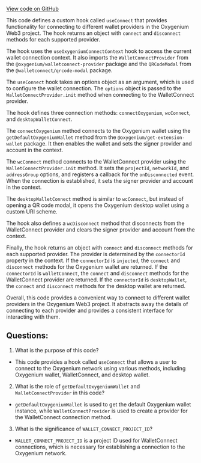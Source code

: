 [View code on GitHub](https://github.com/oxygenium-network/oxygenium-web3/packages/web3-react/src/hooks/useConnect.tsx)

This code defines a custom hook called `useConnect` that provides functionality for connecting to different wallet providers in the Oxygenium Web3 project. The hook returns an object with `connect` and `disconnect` methods for each supported provider. 

The hook uses the `useOxygeniumConnectContext` hook to access the current wallet connection context. It also imports the `WalletConnectProvider` from the `@oxygenium/walletconnect-provider` package and the `QRCodeModal` from the `@walletconnect/qrcode-modal` package.

The `useConnect` hook takes an options object as an argument, which is used to configure the wallet connection. The `options` object is passed to the `WalletConnectProvider.init` method when connecting to the WalletConnect provider.

The hook defines three connection methods: `connectOxygenium`, `wcConnect`, and `desktopWalletConnect`. 

The `connectOxygenium` method connects to the Oxygenium wallet using the `getDefaultOxygeniumWallet` method from the `@oxygenium/get-extension-wallet` package. It then enables the wallet and sets the signer provider and account in the context.

The `wcConnect` method connects to the WalletConnect provider using the `WalletConnectProvider.init` method. It sets the `projectId`, `networkId`, and `addressGroup` options, and registers a callback for the `onDisconnected` event. When the connection is established, it sets the signer provider and account in the context.

The `desktopWalletConnect` method is similar to `wcConnect`, but instead of opening a QR code modal, it opens the Oxygenium desktop wallet using a custom URI scheme.

The hook also defines a `wcDisconnect` method that disconnects from the WalletConnect provider and clears the signer provider and account from the context. 

Finally, the hook returns an object with `connect` and `disconnect` methods for each supported provider. The provider is determined by the `connectorId` property in the context. If the `connectorId` is `injected`, the `connect` and `disconnect` methods for the Oxygenium wallet are returned. If the `connectorId` is `walletConnect`, the `connect` and `disconnect` methods for the WalletConnect provider are returned. If the `connectorId` is `desktopWallet`, the `connect` and `disconnect` methods for the desktop wallet are returned. 

Overall, this code provides a convenient way to connect to different wallet providers in the Oxygenium Web3 project. It abstracts away the details of connecting to each provider and provides a consistent interface for interacting with them.
## Questions: 
 1. What is the purpose of this code?
- This code provides a hook called `useConnect` that allows a user to connect to the Oxygenium network using various methods, including Oxygenium wallet, WalletConnect, and desktop wallet.

2. What is the role of `getDefaultOxygeniumWallet` and `WalletConnectProvider` in this code?
- `getDefaultOxygeniumWallet` is used to get the default Oxygenium wallet instance, while `WalletConnectProvider` is used to create a provider for the WalletConnect connection method.

3. What is the significance of `WALLET_CONNECT_PROJECT_ID`?
- `WALLET_CONNECT_PROJECT_ID` is a project ID used for WalletConnect connections, which is necessary for establishing a connection to the Oxygenium network.